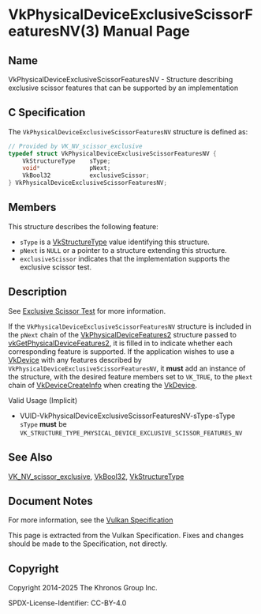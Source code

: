 # VkPhysicalDeviceExclusiveScissorFeaturesNV(3) Manual Page

## Name

VkPhysicalDeviceExclusiveScissorFeaturesNV - Structure describing exclusive scissor features that can be supported by an implementation



## [](#_c_specification)C Specification

The `VkPhysicalDeviceExclusiveScissorFeaturesNV` structure is defined as:

```c++
// Provided by VK_NV_scissor_exclusive
typedef struct VkPhysicalDeviceExclusiveScissorFeaturesNV {
    VkStructureType    sType;
    void*              pNext;
    VkBool32           exclusiveScissor;
} VkPhysicalDeviceExclusiveScissorFeaturesNV;
```

## [](#_members)Members

This structure describes the following feature:

- `sType` is a [VkStructureType](https://registry.khronos.org/vulkan/specs/latest/man/html/VkStructureType.html) value identifying this structure.
- `pNext` is `NULL` or a pointer to a structure extending this structure.
- []()`exclusiveScissor` indicates that the implementation supports the exclusive scissor test.

## [](#_description)Description

See [Exclusive Scissor Test](https://registry.khronos.org/vulkan/specs/latest/html/vkspec.html#fragops-exclusive-scissor) for more information.

If the `VkPhysicalDeviceExclusiveScissorFeaturesNV` structure is included in the `pNext` chain of the [VkPhysicalDeviceFeatures2](https://registry.khronos.org/vulkan/specs/latest/man/html/VkPhysicalDeviceFeatures2.html) structure passed to [vkGetPhysicalDeviceFeatures2](https://registry.khronos.org/vulkan/specs/latest/man/html/vkGetPhysicalDeviceFeatures2.html), it is filled in to indicate whether each corresponding feature is supported. If the application wishes to use a [VkDevice](https://registry.khronos.org/vulkan/specs/latest/man/html/VkDevice.html) with any features described by `VkPhysicalDeviceExclusiveScissorFeaturesNV`, it **must** add an instance of the structure, with the desired feature members set to `VK_TRUE`, to the `pNext` chain of [VkDeviceCreateInfo](https://registry.khronos.org/vulkan/specs/latest/man/html/VkDeviceCreateInfo.html) when creating the [VkDevice](https://registry.khronos.org/vulkan/specs/latest/man/html/VkDevice.html).

Valid Usage (Implicit)

- [](#VUID-VkPhysicalDeviceExclusiveScissorFeaturesNV-sType-sType)VUID-VkPhysicalDeviceExclusiveScissorFeaturesNV-sType-sType  
  `sType` **must** be `VK_STRUCTURE_TYPE_PHYSICAL_DEVICE_EXCLUSIVE_SCISSOR_FEATURES_NV`

## [](#_see_also)See Also

[VK\_NV\_scissor\_exclusive](https://registry.khronos.org/vulkan/specs/latest/man/html/VK_NV_scissor_exclusive.html), [VkBool32](https://registry.khronos.org/vulkan/specs/latest/man/html/VkBool32.html), [VkStructureType](https://registry.khronos.org/vulkan/specs/latest/man/html/VkStructureType.html)

## [](#_document_notes)Document Notes

For more information, see the [Vulkan Specification](https://registry.khronos.org/vulkan/specs/latest/html/vkspec.html#VkPhysicalDeviceExclusiveScissorFeaturesNV)

This page is extracted from the Vulkan Specification. Fixes and changes should be made to the Specification, not directly.

## [](#_copyright)Copyright

Copyright 2014-2025 The Khronos Group Inc.

SPDX-License-Identifier: CC-BY-4.0